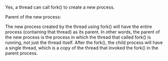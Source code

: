 Yes, a thread can call fork() to create a new process.

Parent of the new process:

The new process created by the thread using fork() will have the entire process (containing that thread) as its parent.
In other words, the parent of the new process is the process in which the thread that called fork() is running, not just the thread itself.
After the fork(), the child process will have a single thread, which is a copy of the thread that invoked the fork() in the parent process.